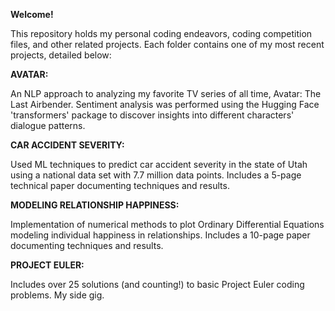 **Welcome!**

This repository holds my personal coding endeavors, coding competition files, and other related projects. 
Each folder contains one of my most recent projects, detailed below:

**AVATAR:**

  An NLP approach to analyzing my favorite TV series of all time, Avatar: The Last Airbender. Sentiment analysis was performed using the Hugging Face 'transformers' 
package to discover insights into different characters' dialogue patterns.

**CAR ACCIDENT SEVERITY:**

  Used ML techniques to predict car accident severity in the state of Utah using a national data set with 7.7 million data points. Includes a 5-page technical paper documenting techniques and results.

**MODELING RELATIONSHIP HAPPINESS:**

  Implementation of numerical methods to plot Ordinary Differential Equations modeling individual happiness in relationships. Includes a 10-page paper documenting techniques and results.
  
**PROJECT EULER:**

  Includes over 25 solutions (and counting!) to basic Project Euler coding problems. My side gig.
